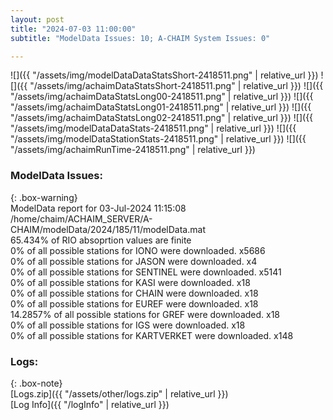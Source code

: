 ```yaml
---
layout: post
title: "2024-07-03 11:00:00"
subtitle: "ModelData Issues: 10; A-CHAIM System Issues: 0"

---
```


![]({{ "/assets/img/modelDataDataStatsShort-2418511.png" | relative_url }})
![]({{ "/assets/img/achaimDataStatsShort-2418511.png" | relative_url }})
![]({{ "/assets/img/achaimDataStatsLong00-2418511.png" | relative_url }})
![]({{ "/assets/img/achaimDataStatsLong01-2418511.png" | relative_url }})
![]({{ "/assets/img/achaimDataStatsLong02-2418511.png" | relative_url }})
![]({{ "/assets/img/modelDataDataStats-2418511.png" | relative_url }})
![]({{ "/assets/img/modelDataStationStats-2418511.png" | relative_url }})
![]({{ "/assets/img/achaimRunTime-2418511.png" | relative_url }})


### ModelData Issues:  
  
{: .box-warning}  
 ModelData report for 03-Jul-2024 11:15:08   
 /home/chaim/ACHAIM_SERVER/A-CHAIM/modelData/2024/185/11/modelData.mat   
 65.434% of RIO absoprtion values are finite   
 0% of all possible stations for IONO were downloaded. x5686   
 0% of all possible stations for JASON were downloaded. x4   
 0% of all possible stations for SENTINEL were downloaded. x5141   
 0% of all possible stations for KASI were downloaded. x18   
 0% of all possible stations for CHAIN were downloaded. x18   
 0% of all possible stations for EUREF were downloaded. x18   
 14.2857% of all possible stations for GREF were downloaded. x18   
 0% of all possible stations for IGS were downloaded. x18   
 0% of all possible stations for KARTVERKET were downloaded. x148   
  


### Logs:  
  
{: .box-note}  
[Logs.zip]({{ "/assets/other/logs.zip" | relative_url }})  
[Log Info]({{ "/logInfo" | relative_url }})  
